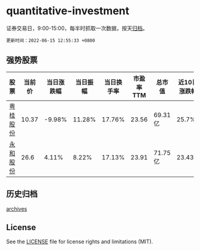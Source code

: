# quantitative-investment

证券交易日，9:00-15:00，每半时抓取一次数据，按天[归档](archives)。

`更新时间：2022-06-15 12:55:33 +0800`

## 强势股票

|股票|当前价|当日涨跌幅|当日振幅|当日换手率|市盈率TTM|总市值|近10日涨跌幅|
|----|----|----|----|----|----|----|----|
|[粤桂股份](https://xueqiu.com/S/SZ000833)|10.37|-9.98%|11.28%|17.76%|23.56|69.31亿|25.7%|
|[永和股份](https://xueqiu.com/S/SH605020)|26.6|4.11%|8.22%|17.13%|23.91|71.75亿|23.43%|

## 历史归档

[archives](archives)

## License

See the [LICENSE](LICENSE) file for license rights and limitations (MIT).